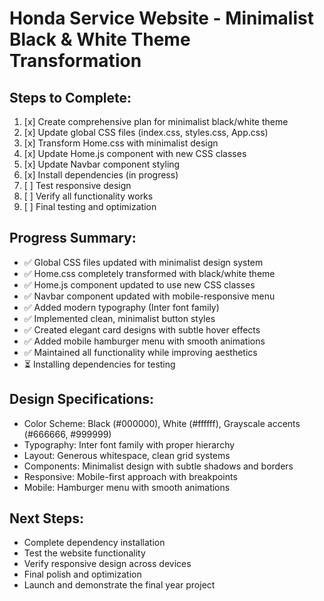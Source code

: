 # Honda Service Website - Minimalist Black & White Theme Transformation

## Steps to Complete:

1. [x] Create comprehensive plan for minimalist black/white theme
2. [x] Update global CSS files (index.css, styles.css, App.css)
3. [x] Transform Home.css with minimalist design
4. [x] Update Home.js component with new CSS classes
5. [x] Update Navbar component styling
6. [x] Install dependencies (in progress)
7. [ ] Test responsive design
8. [ ] Verify all functionality works
9. [ ] Final testing and optimization

## Progress Summary:
- ✅ Global CSS files updated with minimalist design system
- ✅ Home.css completely transformed with black/white theme
- ✅ Home.js component updated to use new CSS classes
- ✅ Navbar component updated with mobile-responsive menu
- ✅ Added modern typography (Inter font family)
- ✅ Implemented clean, minimalist button styles
- ✅ Created elegant card designs with subtle hover effects
- ✅ Added mobile hamburger menu with smooth animations
- ✅ Maintained all functionality while improving aesthetics
- ⏳ Installing dependencies for testing

## Design Specifications:
- Color Scheme: Black (#000000), White (#ffffff), Grayscale accents (#666666, #999999)
- Typography: Inter font family with proper hierarchy
- Layout: Generous whitespace, clean grid systems
- Components: Minimalist design with subtle shadows and borders
- Responsive: Mobile-first approach with breakpoints
- Mobile: Hamburger menu with smooth animations

## Next Steps:
- Complete dependency installation
- Test the website functionality
- Verify responsive design across devices
- Final polish and optimization
- Launch and demonstrate the final year project
